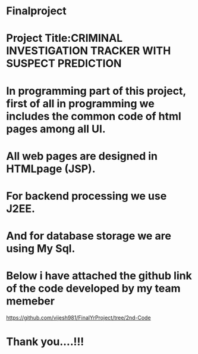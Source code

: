 # Finalproject
# Project Title:CRIMINAL INVESTIGATION TRACKER WITH SUSPECT PREDICTION
# In programming part of this project, first of all in programming we includes the common code of html pages among all UI.
# All web pages are designed in HTMLpage (JSP).
# For backend processing we use J2EE.
# And for database storage we are using My Sql.
# Below i have attached the github link of the code developed by my team memeber 
  https://github.com/vijesh981/FinalYrProject/tree/2nd-Code
  
# Thank you....!!!

